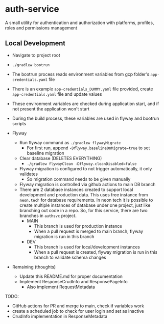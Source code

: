 # auth-service

A small utility for authentication and authorization with platforms, profiles, roles and permissions management

## Local Development

* Navigate to project root
* `./gradlew bootrun`
* The bootrun process reads environment variables from gcp folder's `app-credentials.yaml` file
* There is an example `app-credentials_DUMMY.yaml` file provided, create `app-credentials.yaml` file and update values
* These environment variables are checked during application start, and if not present the application won't start
* During the build process, these variables are used in flyway and bootrun scripts

* Flyway
  * Run flyway command as `./gradlew flywayMigrate`
    * For first run, append `-Dflyway.baselineOnMigrate=true` to set baseline migration
  * Clear database (DELETES EVERYTHING)
    * `./gradlew flywayClean -Dflyway.cleanDisabled=false`
  * Flyway migration is configured to not trigger automatically, it only validates
    * So migration command needs to be given manually
  * Flyway migration is controlled via github actions to main DB branch
  * There are 2 database instances created to support local development and production data.
    This uses free instance from `neon.tech` for database requirements. In neon tech it is possible
    to create multiple instances of database under one project, just like branching out code in a repo.
    So, for this service, there are two branches in `authsvc` project.
      * MAIN
        * This branch is used for production instance
        * When a pull request is merged to main branch, flyway migration is run in this branch
      * DEV
        * This branch is used for local/development instances
        * When a pull request is created, flyway migration is run in this branch to validate schema changes


* Remaining (thoughts)
  * Update this README.md for proper documentation
  * Implement ResponseCrudInfo and ResponsePageInfo
    * Also implement RequestMetadata


TODO:
* GitHub actions for PR and merge to main, check if variables work
* create a scheduled job to check for user login and set as inactive
* CrudInfo implementation in ResponseMetadata
